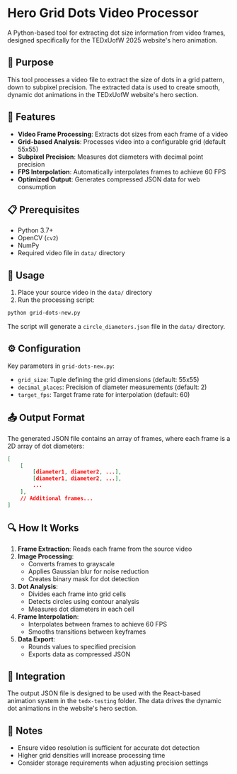 # Hero Grid Dots Video Processor

A Python-based tool for extracting dot size information from video frames, designed specifically for the TEDxUofW 2025 website's hero animation.

## 🎯 Purpose

This tool processes a video file to extract the size of dots in a grid pattern, down to subpixel precision. The extracted data is used to create smooth, dynamic dot animations in the TEDxUofW website's hero section.

## 🔧 Features

- **Video Frame Processing**: Extracts dot sizes from each frame of a video
- **Grid-based Analysis**: Processes video into a configurable grid (default 55x55)
- **Subpixel Precision**: Measures dot diameters with decimal point precision
- **FPS Interpolation**: Automatically interpolates frames to achieve 60 FPS
- **Optimized Output**: Generates compressed JSON data for web consumption

## 📋 Prerequisites

- Python 3.7+
- OpenCV (`cv2`)
- NumPy
- Required video file in `data/` directory

## 🚀 Usage

1. Place your source video in the `data/` directory
2. Run the processing script:
```bash
python grid-dots-new.py
```

The script will generate a `circle_diameters.json` file in the `data/` directory.

## ⚙️ Configuration

Key parameters in `grid-dots-new.py`:
- `grid_size`: Tuple defining the grid dimensions (default: 55x55)
- `decimal_places`: Precision of diameter measurements (default: 2)
- `target_fps`: Target frame rate for interpolation (default: 60)

## 📤 Output Format

The generated JSON file contains an array of frames, where each frame is a 2D array of dot diameters:
```json
[
    [
        [diameter1, diameter2, ...],
        [diameter1, diameter2, ...],
        ...
    ],
    // Additional frames...
]
```

## 🔍 How It Works

1. **Frame Extraction**: Reads each frame from the source video
2. **Image Processing**:
   - Converts frames to grayscale
   - Applies Gaussian blur for noise reduction
   - Creates binary mask for dot detection
3. **Dot Analysis**:
   - Divides each frame into grid cells
   - Detects circles using contour analysis
   - Measures dot diameters in each cell
4. **Frame Interpolation**:
   - Interpolates between frames to achieve 60 FPS
   - Smooths transitions between keyframes
5. **Data Export**:
   - Rounds values to specified precision
   - Exports data as compressed JSON

## 🔗 Integration

The output JSON file is designed to be used with the React-based animation system in the `tedx-testing` folder. The data drives the dynamic dot animations in the website's hero section.

## 📝 Notes

- Ensure video resolution is sufficient for accurate dot detection
- Higher grid densities will increase processing time
- Consider storage requirements when adjusting precision settings 